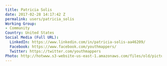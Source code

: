 ```yaml
---
title: Patricia Solis
date: 2017-02-28 14:17:42 Z
permalink: users/patricia_solis
Working Group:
- Community
Country: United States
Social Media (Full URL):
  LinkedIn: https://www.linkedin.com/in/patricia-solis-aa46209/
  Facebook: https://www.facebook.com/youthmappers/
  Twitter: https://twitter.com/youthmappers
Photo: http://hotwww.s3-website-us-east-1.amazonaws.com/files/old/pictures/picture-379-1488291994.jpg
---
```


